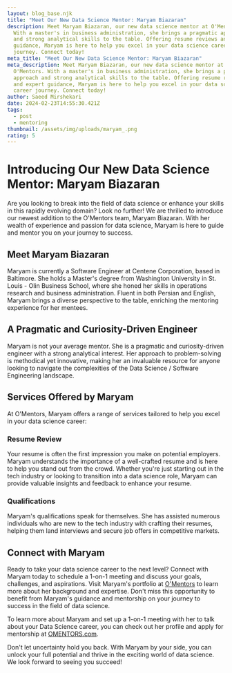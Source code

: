 ```yaml
---
layout: blog_base.njk
title: "Meet Our New Data Science Mentor: Maryam Biazaran"
description: Meet Maryam Biazaran, our new data science mentor at O'Mentors.
  With a master's in business administration, she brings a pragmatic approach
  and strong analytical skills to the table. Offering resume reviews and expert
  guidance, Maryam is here to help you excel in your data science career
  journey. Connect today!
meta_title: "Meet Our New Data Science Mentor: Maryam Biazaran"
meta_description: Meet Maryam Biazaran, our new data science mentor at
  O'Mentors. With a master's in business administration, she brings a pragmatic
  approach and strong analytical skills to the table. Offering resume reviews
  and expert guidance, Maryam is here to help you excel in your data science
  career journey. Connect today!
author: Saeed Mirshekari
date: 2024-02-23T14:55:30.421Z
tags:
  - post
  - mentoring
thumbnail: /assets/img/uploads/maryam_.png
rating: 5
---
```

# Introducing Our New Data Science Mentor: Maryam Biazaran

Are you looking to break into the field of data science or enhance your skills in this rapidly evolving domain? Look no further! We are thrilled to introduce our newest addition to the O'Mentors team, Maryam Biazaran. With her wealth of experience and passion for data science, Maryam is here to guide and mentor you on your journey to success.

## Meet Maryam Biazaran

Maryam is currently a Software Engineer at Centene Corporation, based in Baltimore. She holds a Master's degree from Washington University in St. Louis - Olin Business School, where she honed her skills in operations research and business administration. Fluent in both Persian and English, Maryam brings a diverse perspective to the table, enriching the mentoring experience for her mentees.

## A Pragmatic and Curiosity-Driven Engineer

Maryam is not your average mentor. She is a pragmatic and curiosity-driven engineer with a strong analytical interest. Her approach to problem-solving is methodical yet innovative, making her an invaluable resource for anyone looking to navigate the complexities of the Data Science / Software Engineering landscape.

## Services Offered by Maryam

At O'Mentors, Maryam offers a range of services tailored to help you excel in your data science career:

### Resume Review

Your resume is often the first impression you make on potential employers. Maryam understands the importance of a well-crafted resume and is here to help you stand out from the crowd. Whether you're just starting out in the tech industry or looking to transition into a data science role, Maryam can provide valuable insights and feedback to enhance your resume.

### Qualifications

Maryam's qualifications speak for themselves. She has assisted numerous individuals who are new to the tech industry with crafting their resumes, helping them land interviews and secure job offers in competitive markets.

## Connect with Maryam

Ready to take your data science career to the next level? Connect with Maryam today to schedule a 1-on-1 meeting and discuss your goals, challenges, and aspirations. Visit Maryam's portfolio at [O'Mentors](https://OMENTORS.com) to learn more about her background and expertise. Don't miss this opportunity to benefit from Maryam's guidance and mentorship on your journey to success in the field of data science.

To learn more about Maryam and set up a 1-on-1 meeting with her to talk about your Data Science career, you can check out her profile and apply for mentorship at [OMENTORS.com](https://OMENTORS.com).

Don't let uncertainty hold you back. With Maryam by your side, you can unlock your full potential and thrive in the exciting world of data science. We look forward to seeing you succeed!